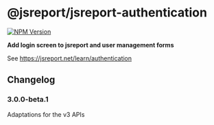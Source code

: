 # @jsreport/jsreport-authentication
[![NPM Version](http://img.shields.io/npm/v/@jsreport/jsreport-authentication.svg?style=flat-square)](https://npmjs.com/package/@jsreport/jsreport-authentication)

**Add login screen to jsreport and user management forms**

See https://jsreport.net/learn/authentication

## Changelog

### 3.0.0-beta.1

Adaptations for the v3 APIs